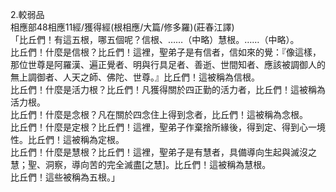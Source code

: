 2.較弱品  
相應部48相應11經/獲得經(根相應/大篇/修多羅)(莊春江譯)  
「比丘們！有這五根，哪五個呢？信根、……（中略）慧根。……（中略）。  
比丘們！什麼是信根？比丘們！這裡，聖弟子是有信者，信如來的覺：『像這樣，那位世尊是阿羅漢、遍正覺者、明與行具足者、善逝、世間知者、應該被調御人的無上調御者、人天之師、佛陀、世尊。』比丘們！這被稱為信根。  
比丘們！什麼是活力根？比丘們！凡獲得關於四正勤的活力者，比丘們！這被稱為活力根。  
比丘們！什麼是念根？凡在關於四念住上得到念者，比丘們！這被稱為念根。  
比丘們！什麼是定根？比丘們！這裡，聖弟子作棄捨所緣後，得到定、得到心一境性。比丘們！這被稱為定根。  
比丘們！什麼是慧根？比丘們！這裡，聖弟子是有慧者，具備導向生起與滅沒之慧；聖、洞察，導向苦的完全滅盡[之慧]。比丘們！這被稱為慧根。  
比丘們！這些被稱為五根。」  
  
  
